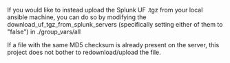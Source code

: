 
If you would like to instead upload the Splunk UF .tgz from your local ansible machine, you can do so by modifying the download_uf_tgz_from_splunk_servers (specifically setting either of them to "false") in ./group_vars/all

If a file with the same MD5 checksum is already present on the server, this project does not bother to redownload/upload the file.
